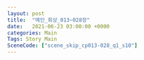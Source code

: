```yaml
---
layout: post
title:  "메인_회상_013~028장"
date:   2021-06-23 03:00:00 +0000
categories: Main
Tags: Story Main
SceneCode: ["scene_skip_cp013-028_q1_s10"]
---
```

